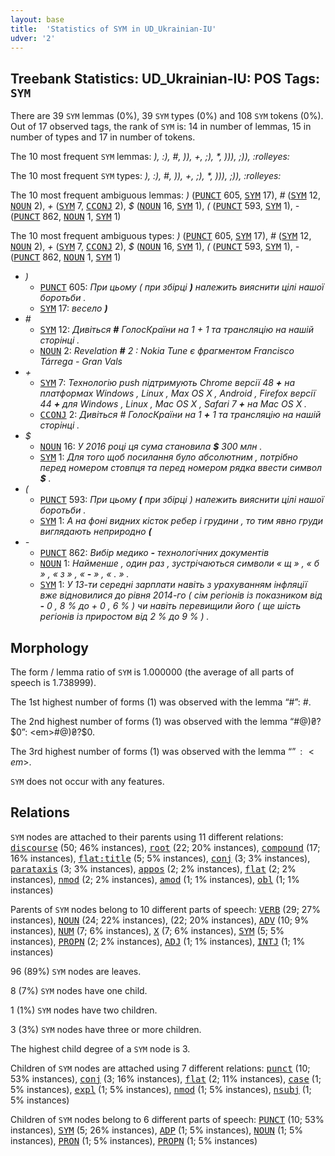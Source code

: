 ```yaml
---
layout: base
title:  'Statistics of SYM in UD_Ukrainian-IU'
udver: '2'
---
```


## Treebank Statistics: UD_Ukrainian-IU: POS Tags: `SYM`

There are 39 `SYM` lemmas (0%), 39 `SYM` types (0%) and 108 `SYM` tokens (0%).
Out of 17 observed tags, the rank of `SYM` is: 14 in number of lemmas, 15 in number of types and 17 in number of tokens.

The 10 most frequent `SYM` lemmas: <em>), :), #, )), +, ;), *, ))), ;)), :rolleyes:</em>

The 10 most frequent `SYM` types:  <em>), :), #, )), +, ;), *, ))), ;)), :rolleyes:</em>

The 10 most frequent ambiguous lemmas: <em>)</em> (<tt><a href="uk_iu-pos-PUNCT.html">PUNCT</a></tt> 605, <tt><a href="uk_iu-pos-SYM.html">SYM</a></tt> 17), <em>#</em> (<tt><a href="uk_iu-pos-SYM.html">SYM</a></tt> 12, <tt><a href="uk_iu-pos-NOUN.html">NOUN</a></tt> 2), <em>+</em> (<tt><a href="uk_iu-pos-SYM.html">SYM</a></tt> 7, <tt><a href="uk_iu-pos-CCONJ.html">CCONJ</a></tt> 2), <em>$</em> (<tt><a href="uk_iu-pos-NOUN.html">NOUN</a></tt> 16, <tt><a href="uk_iu-pos-SYM.html">SYM</a></tt> 1), <em>(</em> (<tt><a href="uk_iu-pos-PUNCT.html">PUNCT</a></tt> 593, <tt><a href="uk_iu-pos-SYM.html">SYM</a></tt> 1), <em>-</em> (<tt><a href="uk_iu-pos-PUNCT.html">PUNCT</a></tt> 862, <tt><a href="uk_iu-pos-NOUN.html">NOUN</a></tt> 1, <tt><a href="uk_iu-pos-SYM.html">SYM</a></tt> 1)

The 10 most frequent ambiguous types:  <em>)</em> (<tt><a href="uk_iu-pos-PUNCT.html">PUNCT</a></tt> 605, <tt><a href="uk_iu-pos-SYM.html">SYM</a></tt> 17), <em>#</em> (<tt><a href="uk_iu-pos-SYM.html">SYM</a></tt> 12, <tt><a href="uk_iu-pos-NOUN.html">NOUN</a></tt> 2), <em>+</em> (<tt><a href="uk_iu-pos-SYM.html">SYM</a></tt> 7, <tt><a href="uk_iu-pos-CCONJ.html">CCONJ</a></tt> 2), <em>$</em> (<tt><a href="uk_iu-pos-NOUN.html">NOUN</a></tt> 16, <tt><a href="uk_iu-pos-SYM.html">SYM</a></tt> 1), <em>(</em> (<tt><a href="uk_iu-pos-PUNCT.html">PUNCT</a></tt> 593, <tt><a href="uk_iu-pos-SYM.html">SYM</a></tt> 1), <em>-</em> (<tt><a href="uk_iu-pos-PUNCT.html">PUNCT</a></tt> 862, <tt><a href="uk_iu-pos-NOUN.html">NOUN</a></tt> 1, <tt><a href="uk_iu-pos-SYM.html">SYM</a></tt> 1)


* <em>)</em>
  * <tt><a href="uk_iu-pos-PUNCT.html">PUNCT</a></tt> 605: <em>При цьому ( при збірці <b>)</b> належить вияснити цілі нашої боротьби .</em>
  * <tt><a href="uk_iu-pos-SYM.html">SYM</a></tt> 17: <em>весело <b>)</b></em>
* <em>#</em>
  * <tt><a href="uk_iu-pos-SYM.html">SYM</a></tt> 12: <em>Дивіться <b>#</b> ГолосКраїни на 1 + 1 та трансляцію на нашій сторінці .</em>
  * <tt><a href="uk_iu-pos-NOUN.html">NOUN</a></tt> 2: <em>Revelation <b>#</b> 2 : Nokia Tune є фрагментом Francisco Tárrega - Gran Vals</em>
* <em>+</em>
  * <tt><a href="uk_iu-pos-SYM.html">SYM</a></tt> 7: <em>Технологію push підтримують Chrome версії 48 <b>+</b> на платформах Windows , Linux , Max OS X , Android , Firefox версії 44 <b>+</b> для Windows , Linux , Mac OS X , Safari 7 <b>+</b> на Mac OS X .</em>
  * <tt><a href="uk_iu-pos-CCONJ.html">CCONJ</a></tt> 2: <em>Дивіться # ГолосКраїни на 1 <b>+</b> 1 та трансляцію на нашій сторінці .</em>
* <em>$</em>
  * <tt><a href="uk_iu-pos-NOUN.html">NOUN</a></tt> 16: <em>У 2016 році ця сума становила <b>$</b> 300 млн .</em>
  * <tt><a href="uk_iu-pos-SYM.html">SYM</a></tt> 1: <em>Для того щоб посилання було абсолютним , потрібно перед номером стовпця та перед номером рядка ввести символ <b>$</b> .</em>
* <em>(</em>
  * <tt><a href="uk_iu-pos-PUNCT.html">PUNCT</a></tt> 593: <em>При цьому <b>(</b> при збірці ) належить вияснити цілі нашої боротьби .</em>
  * <tt><a href="uk_iu-pos-SYM.html">SYM</a></tt> 1: <em>А на фоні видних кісток ребер і грудини , то тим явно груди виглядають неприродно <b>(</b></em>
* <em>-</em>
  * <tt><a href="uk_iu-pos-PUNCT.html">PUNCT</a></tt> 862: <em>Вибір медико <b>-</b> технологічних документів</em>
  * <tt><a href="uk_iu-pos-NOUN.html">NOUN</a></tt> 1: <em>Найменше , один раз , зустрічаються символи « щ » , « б » , « з » , « <b>-</b> » , « . » .</em>
  * <tt><a href="uk_iu-pos-SYM.html">SYM</a></tt> 1: <em>У 13-ти середні зарплати навіть з урахуванням інфляції вже відновилися до рівня 2014-го ( сім регіонів із показником від <b>-</b> 0 , 8 % до + 0 , 6 % ) чи навіть перевищили його ( ще шість регіонів із приростом від 2 % до 9 % ) .</em>

## Morphology

The form / lemma ratio of `SYM` is 1.000000 (the average of all parts of speech is 1.738999).

The 1st highest number of forms (1) was observed with the lemma “#”: <em>#</em>.

The 2nd highest number of forms (1) was observed with the lemma “#@)₴?$0”: <em>#@)₴?$0</em>.

The 3rd highest number of forms (1) was observed with the lemma “$”: <em>$</em>.

`SYM` does not occur with any features.


## Relations

`SYM` nodes are attached to their parents using 11 different relations: <tt><a href="uk_iu-dep-discourse.html">discourse</a></tt> (50; 46% instances), <tt><a href="uk_iu-dep-root.html">root</a></tt> (22; 20% instances), <tt><a href="uk_iu-dep-compound.html">compound</a></tt> (17; 16% instances), <tt><a href="uk_iu-dep-flat-title.html">flat:title</a></tt> (5; 5% instances), <tt><a href="uk_iu-dep-conj.html">conj</a></tt> (3; 3% instances), <tt><a href="uk_iu-dep-parataxis.html">parataxis</a></tt> (3; 3% instances), <tt><a href="uk_iu-dep-appos.html">appos</a></tt> (2; 2% instances), <tt><a href="uk_iu-dep-flat.html">flat</a></tt> (2; 2% instances), <tt><a href="uk_iu-dep-nmod.html">nmod</a></tt> (2; 2% instances), <tt><a href="uk_iu-dep-amod.html">amod</a></tt> (1; 1% instances), <tt><a href="uk_iu-dep-obl.html">obl</a></tt> (1; 1% instances)

Parents of `SYM` nodes belong to 10 different parts of speech: <tt><a href="uk_iu-pos-VERB.html">VERB</a></tt> (29; 27% instances), <tt><a href="uk_iu-pos-NOUN.html">NOUN</a></tt> (24; 22% instances),  (22; 20% instances), <tt><a href="uk_iu-pos-ADV.html">ADV</a></tt> (10; 9% instances), <tt><a href="uk_iu-pos-NUM.html">NUM</a></tt> (7; 6% instances), <tt><a href="uk_iu-pos-X.html">X</a></tt> (7; 6% instances), <tt><a href="uk_iu-pos-SYM.html">SYM</a></tt> (5; 5% instances), <tt><a href="uk_iu-pos-PROPN.html">PROPN</a></tt> (2; 2% instances), <tt><a href="uk_iu-pos-ADJ.html">ADJ</a></tt> (1; 1% instances), <tt><a href="uk_iu-pos-INTJ.html">INTJ</a></tt> (1; 1% instances)

96 (89%) `SYM` nodes are leaves.

8 (7%) `SYM` nodes have one child.

1 (1%) `SYM` nodes have two children.

3 (3%) `SYM` nodes have three or more children.

The highest child degree of a `SYM` node is 3.

Children of `SYM` nodes are attached using 7 different relations: <tt><a href="uk_iu-dep-punct.html">punct</a></tt> (10; 53% instances), <tt><a href="uk_iu-dep-conj.html">conj</a></tt> (3; 16% instances), <tt><a href="uk_iu-dep-flat.html">flat</a></tt> (2; 11% instances), <tt><a href="uk_iu-dep-case.html">case</a></tt> (1; 5% instances), <tt><a href="uk_iu-dep-expl.html">expl</a></tt> (1; 5% instances), <tt><a href="uk_iu-dep-nmod.html">nmod</a></tt> (1; 5% instances), <tt><a href="uk_iu-dep-nsubj.html">nsubj</a></tt> (1; 5% instances)

Children of `SYM` nodes belong to 6 different parts of speech: <tt><a href="uk_iu-pos-PUNCT.html">PUNCT</a></tt> (10; 53% instances), <tt><a href="uk_iu-pos-SYM.html">SYM</a></tt> (5; 26% instances), <tt><a href="uk_iu-pos-ADP.html">ADP</a></tt> (1; 5% instances), <tt><a href="uk_iu-pos-NOUN.html">NOUN</a></tt> (1; 5% instances), <tt><a href="uk_iu-pos-PRON.html">PRON</a></tt> (1; 5% instances), <tt><a href="uk_iu-pos-PROPN.html">PROPN</a></tt> (1; 5% instances)

